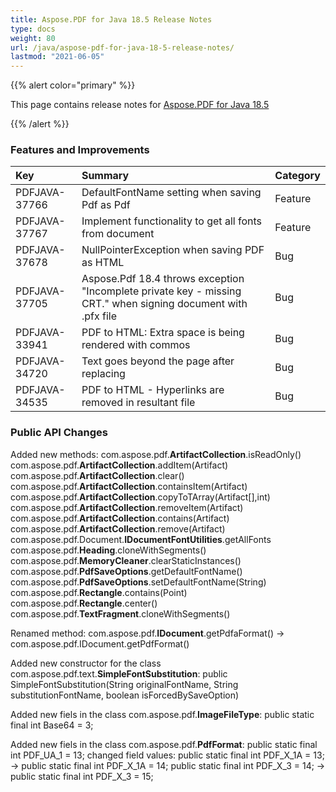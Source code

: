 ```yaml
---
title: Aspose.PDF for Java 18.5 Release Notes
type: docs
weight: 80
url: /java/aspose-pdf-for-java-18-5-release-notes/
lastmod: "2021-06-05"
---
```


{{% alert color="primary" %}}

This page contains release notes for [Aspose.PDF for Java 18.5](https://repository.aspose.com/webapp/#/artifacts/browse/tree/General/repo/com/aspose/aspose-pdf/18.5)

{{% /alert %}}
### **Features and Improvements**

|**Key**|**Summary**|**Category**|
| :- | :- | :- |
|PDFJAVA-37766|DefaultFontName setting when saving Pdf as Pdf|Feature|
|PDFJAVA-37767|Implement functionality to get all fonts from document|Feature|
|PDFJAVA-37678|NullPointerException when saving PDF as HTML|Bug|
|PDFJAVA-37705|Aspose.Pdf 18.4 throws exception "Incomplete private key - missing CRT." when signing document with .pfx file|Bug|
|PDFJAVA-33941|PDF to HTML: Extra space is being rendered with commos|Bug|
|PDFJAVA-34720|Text goes beyond the page after replacing|Bug|
|PDFJAVA-34535|PDF to HTML - Hyperlinks are removed in resultant file|Bug|
### **Public API Changes**
Added new methods:
com.aspose.pdf.**ArtifactCollection**.isReadOnly()
com.aspose.pdf.**ArtifactCollection**.addItem(Artifact)
com.aspose.pdf.**ArtifactCollection**.clear()
com.aspose.pdf.**ArtifactCollection**.containsItem(Artifact)
com.aspose.pdf.**ArtifactCollection**.copyToTArray(Artifact[],int)
com.aspose.pdf.**ArtifactCollection**.removeItem(Artifact)
com.aspose.pdf.**ArtifactCollection**.contains(Artifact)
com.aspose.pdf.**ArtifactCollection**.remove(Artifact)
com.aspose.pdf.Document.**IDocumentFontUtilities**.getAllFonts
com.aspose.pdf.**Heading**.cloneWithSegments()
com.aspose.pdf.**MemoryCleaner**.clearStaticInstances()
com.aspose.pdf.**PdfSaveOptions**.getDefaultFontName()
com.aspose.pdf.**PdfSaveOptions**.setDefaultFontName(String)
com.aspose.pdf.**Rectangle**.contains(Point)
com.aspose.pdf.**Rectangle**.center()
com.aspose.pdf.**TextFragment**.cloneWithSegments()

Renamed method:
com.aspose.pdf.**IDocument**.getPdfaFormat() -> com.aspose.pdf.IDocument.getPdfFormat()

Added new constructor for the class com.aspose.pdf.text.**SimpleFontSubstitution**:
public SimpleFontSubstitution(String originalFontName, String substitutionFontName, boolean isForcedBySaveOption)

Added new fiels in the class com.aspose.pdf.**ImageFileType**:
public static final int Base64 = 3;

Added new fiels in the class com.aspose.pdf.**PdfFormat**:
public static final int PDF_UA_1 = 13;
changed field values:
public static final int PDF_X_1A = 13; -> public static final int PDF_X_1A = 14;
public static final int PDF_X_3 = 14; -> public static final int PDF_X_3 = 15;
